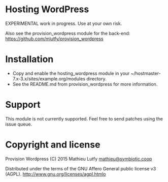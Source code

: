 Hosting WordPress
=================

EXPERIMENTAL work in progress. Use at your own risk.

Also see the provision_wordpress module for the back-end:  
https://github.com/mlutfy/provision_wordpress

Installation
============

- Copy and enable the hosting_wordpress module in your ~/hostmaster-7.x-3.x/sites/example.org/modules directory.
- See the README.md from provision_wordpress for more information.

Support
=======

This module is not currently supported. Feel free to send patches using the issue queue.

Copyright and license
=====================

Provision Wordpress
(C) 2015 Mathieu Lutfy <mathieu@symbiotic.coop>

Distributed under the terms of the GNU Affero General public license v3 (AGPL).
http://www.gnu.org/licenses/agpl.htmlo
